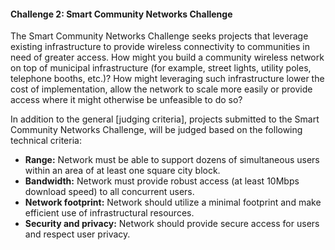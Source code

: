 #### Challenge 2: Smart Community Networks Challenge

The Smart Community Networks Challenge seeks projects that leverage existing infrastructure to provide wireless connectivity to communities in need of greater access. How might you build a community wireless network on top of municipal infrastructure (for example, street lights, utility poles, telephone booths, etc.)? How might leveraging such infrastructure lower the cost of implementation, allow the network to scale more easily or provide access where it might otherwise be unfeasible to do so?

In addition to the general [judging criteria], projects submitted to the Smart Community Networks Challenge, will be judged based on the following technical criteria:

- **Range:** Network must be able to support dozens of simultaneous users within an area of at least one square city block.
- **Bandwidth:** Network must provide robust access (at least 10Mbps download speed) to all concurrent users.
- **Network footprint:** Network should utilize a minimal footprint and make efficient use of infrastructural resources.
- **Security and privacy:** Network should provide secure access for users and respect user privacy.

